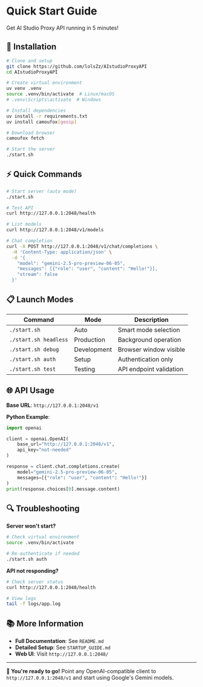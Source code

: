 # Quick Start Guide

Get AI Studio Proxy API running in 5 minutes!

## 🚀 Installation

```bash
# Clone and setup
git clone https://github.com/lolsZz/AIstudioProxyAPI
cd AIstudioProxyAPI

# Create virtual environment
uv venv .venv
source .venv/bin/activate  # Linux/macOS
# .venv\Scripts\activate  # Windows

# Install dependencies
uv install -r requirements.txt
uv install camoufox[geoip]

# Download browser
camoufox fetch

# Start the server
./start.sh
```

## ⚡ Quick Commands

```bash
# Start server (auto mode)
./start.sh

# Test API
curl http://127.0.0.1:2048/health

# List models
curl http://127.0.0.1:2048/v1/models

# Chat completion
curl -X POST http://127.0.0.1:2048/v1/chat/completions \
  -H 'Content-Type: application/json' \
  -d '{
    "model": "gemini-2.5-pro-preview-06-05",
    "messages": [{"role": "user", "content": "Hello!"}],
    "stream": false
  }'
```

## 📋 Launch Modes

| Command | Mode | Description |
|---------|------|-------------|
| `./start.sh` | Auto | Smart mode selection |
| `./start.sh headless` | Production | Background operation |
| `./start.sh debug` | Development | Browser window visible |
| `./start.sh auth` | Setup | Authentication only |
| `./start.sh test` | Testing | API endpoint validation |

## 🌐 API Usage

**Base URL**: `http://127.0.0.1:2048/v1`

**Python Example**:
```python
import openai

client = openai.OpenAI(
    base_url="http://127.0.0.1:2048/v1",
    api_key="not-needed"
)

response = client.chat.completions.create(
    model="gemini-2.5-pro-preview-06-05",
    messages=[{"role": "user", "content": "Hello!"}]
)
print(response.choices[0].message.content)
```

## 🔍 Troubleshooting

**Server won't start?**
```bash
# Check virtual environment
source .venv/bin/activate

# Re-authenticate if needed
./start.sh auth
```

**API not responding?**
```bash
# Check server status
curl http://127.0.0.1:2048/health

# View logs
tail -f logs/app.log
```

## 📚 More Information

- **Full Documentation**: See `README.md`
- **Detailed Setup**: See `STARTUP_GUIDE.md`
- **Web UI**: Visit `http://127.0.0.1:2048/`

---

**🎉 You're ready to go!** Point any OpenAI-compatible client to `http://127.0.0.1:2048/v1` and start using Google's Gemini models.
